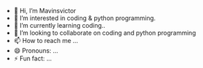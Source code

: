 - 👋 Hi, I’m Mavinsvictor
- 👀 I’m interested in coding & python programming.
- 🌱 I’m currently learning coding..
- 💞️ I’m looking to collaborate on coding and python programming 
- 📫 How to reach me ...
- 😄 Pronouns: ...
- ⚡ Fun fact: ...

<!---
Mavinsvictor1738/Mavinsvictor1738 is a ✨ special ✨ repository because its `README.md` (this file) appears on your GitHub profile.
You can click the Preview link to take a look at your changes.
--->
